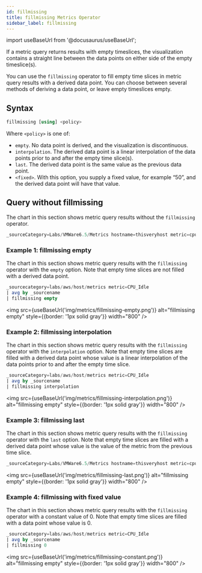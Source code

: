 ```yaml
---
id: fillmissing
title: fillmissing Metrics Operator
sidebar_label: fillmissing
---
```


import useBaseUrl from '@docusaurus/useBaseUrl';

If a metric query returns results with empty timeslices, the visualization contains a straight line between the data points on either side of the empty timeslice(s).

You can use the `fillmissing` operator to fill empty time slices in metric query results with a derived data point. You can choose between several methods of deriving a data point, or leave empty timeslices empty.

## Syntax

```sql
fillmissing [using] <policy>
```

Where `<policy>` is one of:
* `empty`. No data point is derived, and the visualization is discontinuous.
* `interpolation`. The derived data point is a linear interpolation of the data points prior to and after the empty time slice(s).
* `last`. The derived data point is the same value as the previous data point.
* `<fixed>`. With this option, you supply a fixed value, for example “50”, and the derived data point will have that value.

## Query without fillmissing

The chart in this section shows metric query results without the `fillmissing` operator.

```sql
_sourceCategory=Labs/VMWare6.5/Metrics hostname=thisveryhost metric=cpu_ready
```

### Example 1: fillmissing empty

The chart in this section shows metric query results with the `fillmissing` operator with the `empty` option. Note that empty time slices are not filled with a derived data point. 

```sql
_sourcecategory=labs/aws/host/metrics metric=CPU_Idle 
| avg by _sourcename 
| fillmissing empty
```

<img src={useBaseUrl('img/metrics/fillmissing-empty.png')} alt="fillmissing empty" style={{border: '1px solid gray'}} width="800" />

### Example 2: fillmissing interpolation

The chart in this section shows metric query results with the `fillmissing` operator with the `interpolation` option. Note that empty time slices are filled with a derived data point whose value is a linear interpolation of the data points prior to and after the empty time slice. 

```sql
_sourceCategory=labs/aws/host/metrics metric=CPU_Idle 
| avg by _sourcename 
| fillmissing interpolation 
```

<img src={useBaseUrl('img/metrics/fillmissing-interpolation.png')} alt="fillmissing empty" style={{border: '1px solid gray'}} width="800" />

### Example 3: fillmissing last

The chart in this section shows metric query results with the `fillmissing` operator with the `last` option. Note that empty time slices are filled with a derived data point whose value is the value of the metric from the previous time slice.

```sql
_sourceCategory=Labs/VMWare6.5/Metrics hostname=thisveryhost metric=cpu_ready | fillmissing last
```

<img src={useBaseUrl('img/metrics/fillmissing-last.png')} alt="fillmissing empty" style={{border: '1px solid gray'}} width="800" />

### Example 4: fillmissing with fixed value

The chart in this section shows metric query results with the `fillmissing` operator with a constant value of 0. Note that empty time slices are filled with a data point whose value is 0.

```sql
_sourceCategory=labs/aws/host/metrics metric=CPU_Idle 
| avg by _sourcename 
| fillmissing 0 
```

<img src={useBaseUrl('img/metrics/fillmissing-constant.png')} alt="fillmissing empty" style={{border: '1px solid gray'}} width="800" />
